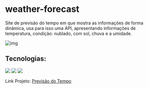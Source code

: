 # weather-forecast


Site de previsão do tempo em que mostra as informações de forma dinâmica, usa para isso uma API, apresentando informações de temperatura, condição: nublado, com sol, chuva e a umidade.




![img](https://user-images.githubusercontent.com/80995860/229313680-76292b64-b878-4df0-83c6-1e4e781390da.png)





## Tecnologias:

<img src="https://img.shields.io/badge/HTML5-E34F26?style=for-the-badge&logo=html5&logoColor=white" />
<img src="https://img.shields.io/badge/CSS3-1572B6?style=for-the-badge&logo=css3&logoColor=white" />
<img src="https://img.shields.io/badge/JavaScript-F7DF1E?style=for-the-badge&logo=javascript&logoColor=black" />


Link Projeto: <a href="https://diegokraus.github.io/weather-forecast/">Previsão do Tempo</a>
